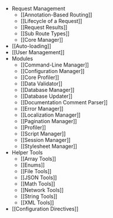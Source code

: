 * Request Management
	* [[Annotation-Based Routing]]
	* [[Lifecycle of a Request]]
	* [[Request Results]]
	* [[Sub Route Types]]
	* [[Core Manager]]
* [[Auto-loading]]
* [[User Management]]
* Modules
	* [[Command-Line Manager]]
	* [[Configuration Manager]]
	* [[Core Profiler]]
	* [[Data Validator]]
	* [[Database Manager]]
	* [[Database Updater]]
	* [[Documentation Comment Parser]]
	* [[Error Manager]]
	* [[Localization Manager]]
	* [[Pagination Manager]]
	* [[Profiler]]
	* [[Script Manager]]
	* [[Session Manager]]
	* [[Stylesheet Manager]]
* Helper Tools
	* [[Array Tools]]
	* [[Enums]]
	* [[File Tools]]
	* [[JSON Tools]]
	* [[Math Tools]]
	* [[Network Tools]]
	* [[String Tools]]
	* [[XML Tools]]
* [[Configuration Directives]]
